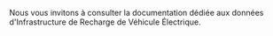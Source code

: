 Nous vous invitons à consulter la documentation dédiée aux données d'Infrastructure de Recharge de Véhicule Électrique.

